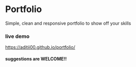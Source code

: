# Portfolio
 Simple, clean and responsive portfolio to show off your skills
 
 ### live demo
 https://aditii00.github.io/portfolio/
 
 
 #### suggestions are WELCOME!!
 
 

